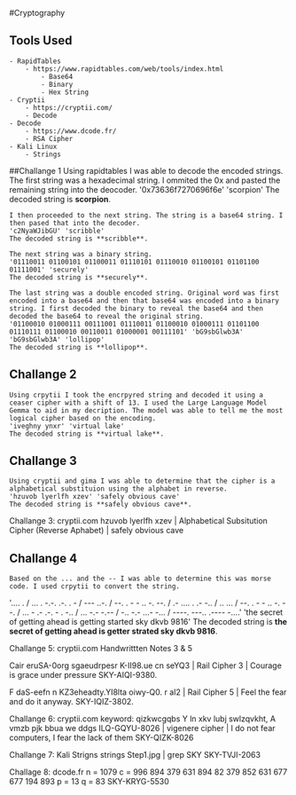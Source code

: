 #Cryptography

## Tools Used
    - RapidTables
        - https://www.rapidtables.com/web/tools/index.html
            - Base64
            - Binary
            - Hex String
    - Cryptii
        - https://cryptii.com/
        - Decode
    - Decode
        - https://www.dcode.fr/
        - RSA Cipher
    - Kali Linux
        - Strings

##Challange 1
    Using rapidtables I was able to decode the encoded strings. The first string was a hexadecimal string. I ommited the 0x and pasted the remaining string into the deocoder.
    '0x73636f7270696f6e' 'scorpion'
    The decoded string is **scorpion**.

    I then proceeded to the next string. The string is a base64 string. I then pased that into the decoder. 
    'c2NyaWJibGU' 'scribble'
    The decoded string is **scribble**.

    The next string was a binary string. 
    '01110011 01100101 01100011 01110101 01110010 01100101 01101100 01111001' 'securely'
    The decoded string is **securely**.

    The last string was a double encoded string. Original word was first encoded into a base64 and then that base64 was encoded into a binary string. I first decoded the binary to reveal the base64 and then decoded the base64 to reveal the original string. 
    '01100010 01000111 00111001 01110011 01100010 01000111 01101100 01110111 01100010 00110011 01000001 00111101' 'bG9sbGlwb3A'
    'bG9sbGlwb3A' 'lollipop'
    The decoded string is **lollipop**.


## Challange 2
    Using crpytii I took the encrpyred string and decoded it using a ceaser cipher with a shift of 13. I used the Large Language Model Gemma to aid in my decription. The model was able to tell me the most logical cipher based on the encoding.
    'iveghny ynxr' 'virtual lake'
    The decoded string is **virtual lake**.

## Challange 3
    Using cryptii and gima I was able to determine that the cipher is a alphabetical substituion using the alphabet in reverse. 
    'hzuvob lyerlfh xzev' 'safely obvious cave'
    The decoded string is **safely obvious cave**.
Challange 3: cryptii.com
hzuvob lyerlfh xzev | Alphabetical Subsitution Cipher (Reverse Aphabet) | safely obvious cave

## Challange 4
    Based on the ... and the -- I was able to determine this was morse code. I used crpytii to convert the string. 
   '.... . / ... . -.-. .-. . - / --- ..-. / --. . - - .. -. --. / .- .... . .- -.. / .. ... / --. . - - .. -. --. / ... - .- .-. - . -.. / ... -.- -.-- / -.. -.- ...- -... / ----. ---.. .---- -....'  'the secret of getting ahead is getting started sky dkvb 9816'
   The decoded string is **the secret of getting ahead is getter strated sky dkvb 9816**.

Challange 5: cryptii.com
Handwrittten Notes 3 & 5

Cair eruSA-0org sgaeudrpesr K-II98.ue cn seYQ3 | Rail Cipher 3 | Courage is grace under pressure SKY-AIQI-9380.

F daS-eefn  n KZ3eheadty.YI8lta oiwy-Q0. r aI2 | Rail Cipher 5 | Feel the fear and do it anyway. SKY-IQIZ-3802.

Challange 6: cryptii.com
keyword: qizkwcgqbs
Y ln xkv lubj swlzqvkht, A vmzb pjk bbua we ddgs ILQ-GQYU-8026 | vigenere cipher | I do not fear computers, I fear the lack of them SKY-QIZK-8026

Challange 7: Kali
Strigns
strings Step1.jpg | grep SKY
SKY-TVJI-2063

Challage 8: dcode.fr
n = 1079
c = 996 894 379 631 894 82 379 852 631 677 677 194 893
p = 13
q = 83
SKY-KRYG-5530